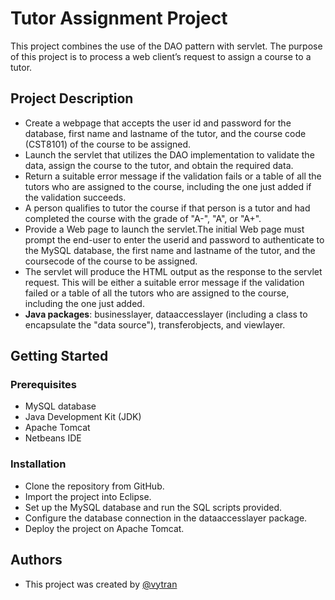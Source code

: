 # Tutor Assignment Project

This project combines the use of the DAO pattern with servlet. The purpose of this project is to process a web client’s request to assign a course to a tutor.

## Project Description

- Create a webpage that accepts the user id and password for the database, first name and lastname of the tutor, and the course code (CST8101) of the course to be assigned.
- Launch the servlet that utilizes the DAO implementation to validate the data, assign the course to the tutor, and obtain the required data.
- Return a suitable error message if the validation fails or a table of all the tutors who are assigned to the course, including the one just added if the validation succeeds.
- A person qualifies to tutor the course if that person is a tutor and had completed the course with the grade of "A-", "A", or "A+".
- Provide a Web page to launch the servlet.The initial Web page must prompt the end-user to enter the userid and password to authenticate to the MySQL database, the first name and lastname of the tutor, and the coursecode of the course to be assigned.
- The servlet will produce the HTML output as the response to the servlet request. This will be either a suitable error message if the validation failed or a table of all the tutors who are assigned to the course, including the one just added.
- **Java packages**: businesslayer, dataaccesslayer (including a class to encapsulate the "data source"), transferobjects, and viewlayer.

## Getting Started

### Prerequisites

- MySQL database
- Java Development Kit (JDK)
- Apache Tomcat
- Netbeans IDE

### Installation

- Clone the repository from GitHub.
- Import the project into Eclipse.
- Set up the MySQL database and run the SQL scripts provided.
- Configure the database connection in the dataaccesslayer package.
- Deploy the project on Apache Tomcat.

## Authors

- This project was created by [@vytran](https://www.github.com/vytran1805)
